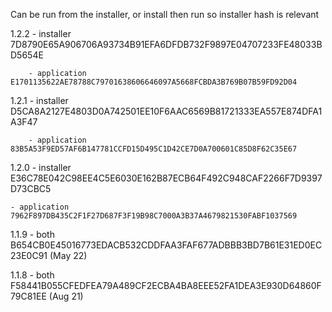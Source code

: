 Can be run from the installer, or install then run so installer hash is relevant

1.2.2	- installer		7D8790E65A906706A93734B91EFA6DFDB732F9897E04707233FE48033BD5654E

     	- application		E1701135622AE78788C79701638606646097A5668FCBDA3B769B07B59FD92D04
      
1.2.1 	- installer		D5CA8A2127E4803D0A742501EE10F6AAC6569B81721333EA557E874DFA1A3F47

      	- application		83B5A53F9ED57AF6B147781CCFD15D495C1D42CE7D0A700601C85D8F62C35E67
       
1.2.0 	- installer 		E36C78E042C98EE4C5E6030E162B87ECB64F492C948CAF2266F7D9397D73CBC5

	- application		7962F897DB435C2F1F27D687F3F19B98C7000A3B37A4679821530FABF1037569
 
1.1.9	- both			B654CB0E45016773EDACB532CDDFAA3FAF677ADBBB3BD7B61E31ED0EC23E0C91 (May 22)

1.1.8	- both			F58441B055CFEDFEA79A489CF2ECBA4BA8EEE52FA1DEA3E930D64860F79C81EE (Aug 21)
